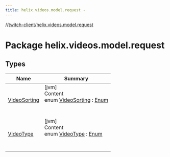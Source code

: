 ```yaml
---
title: helix.videos.model.request -
---
```

//[twitch-client](../index.md)/[helix.videos.model.request](index.md)



# Package helix.videos.model.request  


## Types  
  
|  Name|  Summary| 
|---|---|
| [VideoSorting](-video-sorting/index.md)| [jvm]  <br>Content  <br>enum [VideoSorting](-video-sorting/index.md) : [Enum](https://kotlinlang.org/api/latest/jvm/stdlib/kotlin/-enum/index.html)  <br><br><br>
| [VideoType](-video-type/index.md)| [jvm]  <br>Content  <br>enum [VideoType](-video-type/index.md) : [Enum](https://kotlinlang.org/api/latest/jvm/stdlib/kotlin/-enum/index.html)  <br><br><br>

